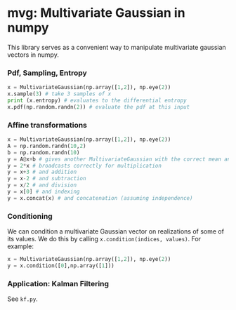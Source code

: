 # mvg: Multivariate Gaussian in numpy

This library serves as a convenient way to manipulate multivariate gaussian vectors in numpy.

### Pdf, Sampling, Entropy

```python
x = MultivariateGaussian(np.array([1,2]), np.eye(2))
x.sample(3) # take 3 samples of x
print (x.entropy) # evaluates to the differential entropy
x.pdf(np.random.randn(2)) # evaluate the pdf at this input
```
### Affine transformations

```python
x = MultivariateGaussian(np.array([1,2]), np.eye(2))
A = np.random.randn(10,2)
b = np.random.randn(10)
y = A@x+b # gives another MultivariateGaussian with the correct mean and covariance
y = 2*x # broadcasts correctly for multiplication
y = x+3 # and addition
y = x-2 # and subtraction
y = x/2 # and division
y = x[0] # and indexing
y = x.concat(x) # and concatenation (assuming independence)
```

### Conditioning
We can condition a multivariate Gaussian vector on realizations of some of its values.
We do this by calling `x.condition(indices, values)`.
For example:
```python
x = MultivariateGaussian(np.array([1,2]), np.eye(2))
y = x.condition([0],np.array([1]))
```

### Application: Kalman Filtering
See `kf.py`.